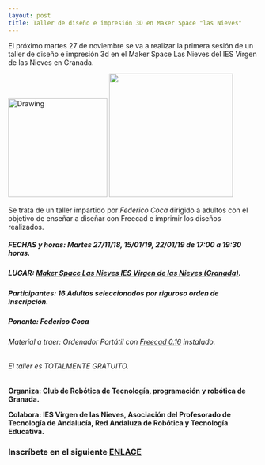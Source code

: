 ```yaml
---
layout: post
title: Taller de diseño e impresión 3D en Maker Space "las Nieves"
---
```

El próximo martes 27 de noviembre se va a realizar la primera sesión de un taller de diseño e impresión 3d en el Maker Space Las Nieves del IES Virgen de las Nieves en Granada.

<img src="http://clubroboticagranada.github.io/images/impresion_3d.jpg" alt="Drawing" style=" width: 200px; " />


<img src="http://clubroboticagranada.github.io/images/impresion_3d.jpg" width="250" />

Se trata de un taller impartido por *Federico Coca* dirigido a adultos con el objetivo de enseñar a diseñar con Freecad e imprimir los diseños realizados.

##### FECHAS y horas: Martes 27/11/18, 15/01/19, 22/01/19 de 17:00 a 19:30 horas.
##### LUGAR: [Maker Space Las Nieves IES Virgen de las Nieves (Granada)](https://www.google.com/maps/place/IES+Virgen+de+las+Nieves/@37.1915997,-3.6189017,18.5z/data=!4m5!3m4!1s0xd71fcf99c1abf4f:0xfd4edae4df6f4bc!8m2!3d37.1917047!4d-3.6177742).
##### Participantes: 16 Adultos seleccionados por riguroso orden de inscripción.
##### Ponente: ***Federico Coca***
###### Material a traer: Ordenador Portátil con [Freecad 0.16](https://github.com/FreeCAD/FreeCAD/releases/tag/0.16) instalado.
###### El taller es TOTALMENTE GRATUITO.
**Organiza: Club de Robótica de Tecnología, programación y robótica de Granada.**

**Colabora: IES Virgen de las Nieves, Asociación del Profesorado de Tecnología de Andalucía, Red Andaluza de Robótica y Tecnología Educativa.**
### Inscríbete en el siguiente [ENLACE](https://goo.gl/forms/ugyaGCHAyb3OUOdv2)

